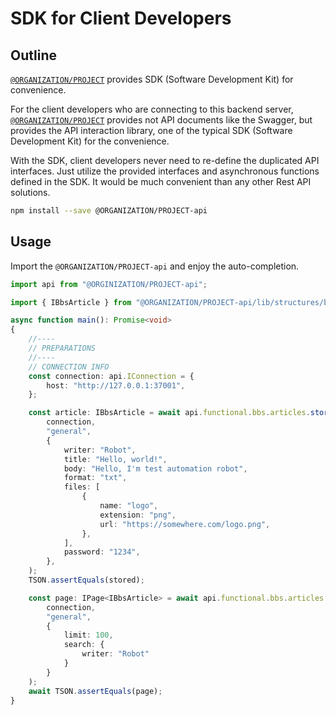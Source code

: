 # SDK for Client Developers
## Outline
[`@ORGANIZATION/PROJECT`](https://github.com/samchon/nestia-template) provides SDK (Software Development Kit) for convenience.

For the client developers who are connecting to this backend server, [`@ORGANIZATION/PROJECT`](https://github.com/samchon/nestia-template) provides not API documents like the Swagger, but provides the API interaction library, one of the typical SDK (Software Development Kit) for the convenience.

With the SDK, client developers never need to re-define the duplicated API interfaces. Just utilize the provided interfaces and asynchronous functions defined in the SDK. It would be much convenient than any other Rest API solutions.

```bash
npm install --save @ORGANIZATION/PROJECT-api
```




## Usage
Import the `@ORGANIZATION/PROJECT-api` and enjoy the auto-completion.

```typescript
import api from "@ORGINIZATION/PROJECT-api";

import { IBbsArticle } from "@ORGANIZATION/PROJECT-api/lib/structures/bbs/IBbsArticle";

async function main(): Promise<void>
{
    //----
    // PREPARATIONS
    //----
    // CONNECTION INFO
    const connection: api.IConnection = {
        host: "http://127.0.0.1:37001",
    };

    const article: IBbsArticle = await api.functional.bbs.articles.store(
        connection,
        "general",
        {
            writer: "Robot",
            title: "Hello, world!",
            body: "Hello, I'm test automation robot",
            format: "txt",
            files: [
                {
                    name: "logo",
                    extension: "png",
                    url: "https://somewhere.com/logo.png",
                },
            ],
            password: "1234",
        },
    );
    TSON.assertEquals(stored);

    const page: IPage<IBbsArticle> = await api.functional.bbs.articles.index(
        connection,
        "general",
        {
            limit: 100,
            search: {
                writer: "Robot"
            }
        }
    );
    await TSON.assertEquals(page);
}
```